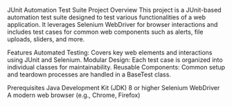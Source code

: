 JUnit Automation Test Suite
Project Overview
This project is a JUnit-based automation test suite designed to test various functionalities of a web application. It leverages Selenium WebDriver for browser interactions and includes test cases for common web components such as alerts, file uploads, sliders, and more.

Features
Automated Testing: Covers key web elements and interactions using JUnit and Selenium.
Modular Design: Each test case is organized into individual classes for maintainability.
Reusable Components: Common setup and teardown processes are handled in a BaseTest class.

Prerequisites
Java Development Kit (JDK) 8 or higher
Selenium WebDriver
A modern web browser (e.g., Chrome, Firefox)
